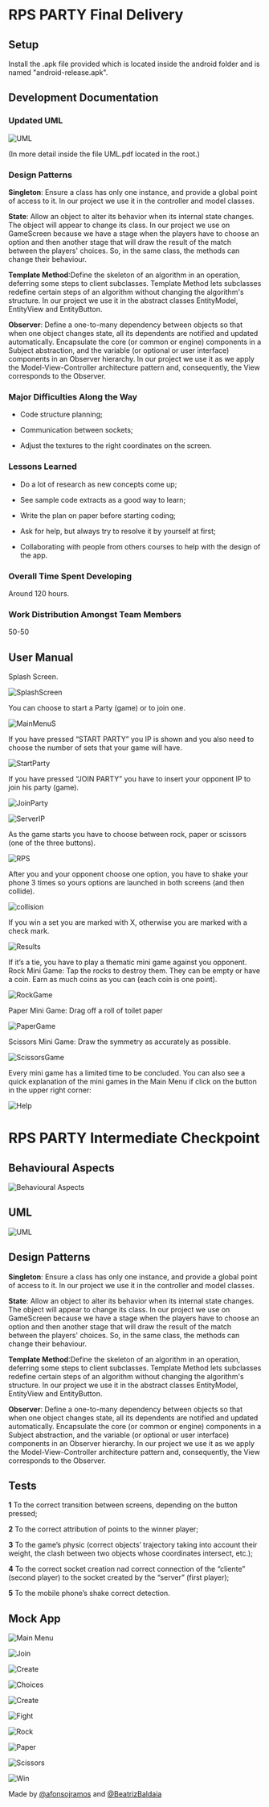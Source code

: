 # RPS PARTY Final Delivery

## Setup
Install the .apk file provided which is located inside the android folder and is named "android-release.apk".

## Development Documentation
### Updated UML

![UML](https://github.com/AJRamos308/LPOO1617_T3G12_RPSParty/blob/master/Delivery%20Images/NewUML.PNG)

(In more detail inside the file UML.pdf located in the root.)

### Design Patterns
**Singleton**: Ensure a class has only one instance, and provide a global point of access to it. In our project we use it in the controller and model classes.

**State**: Allow an object to alter its behavior when its internal state changes. The object will appear to change its class. In our project we use on GameScreen because we have a stage when the players have to choose an option and then another stage that will draw the result of the match between the players' choices. So, in the same class, the methods can change their behaviour.

**Template Method**:Define the skeleton of an algorithm in an operation, deferring some steps to client subclasses. Template Method lets subclasses redefine certain steps of an algorithm without changing the algorithm's structure. In our project we use it in the abstract classes EntityModel, EntityView and EntityButton.

**Observer**: Define a one-to-many dependency between objects so that when one object changes state, all its dependents are notified and updated automatically. Encapsulate the core (or common or engine) components in a Subject abstraction, and the variable (or optional or user interface) components in an Observer hierarchy. In our project we use it as we apply the Model-View-Controller architecture pattern and, consequently, the View corresponds to the Observer.

### Major Difficulties Along the Way
* Code structure planning;

* Communication between sockets;

* Adjust the textures to the right coordinates on the screen.

### Lessons Learned
* Do a lot of research  as new concepts come up;

* See sample code extracts as a good way to learn;

* Write the plan on paper before starting coding;

* Ask for help, but always try to resolve it by yourself at first;

* Collaborating with people from others courses to help with the design of the app.


### Overall Time Spent Developing
Around 120 hours.

### Work Distribution Amongst Team Members
50-50

## User Manual
Splash Screen.

![SplashScreen](https://github.com/AJRamos308/LPOO1617_T3G12_RPSParty/blob/master/Delivery%20Images/SplashScreen.png)

You can choose to start a Party (game) or to join one.

![MainMenuS](https://github.com/AJRamos308/LPOO1617_T3G12_RPSParty/blob/master/Delivery%20Images/MainMenuS.png)

If you have pressed “START PARTY” you IP is shown and you also need to choose the number of sets that your game will have.

![StartParty](https://github.com/AJRamos308/LPOO1617_T3G12_RPSParty/blob/master/Delivery%20Images/StartParty.png)

If you have pressed “JOIN PARTY” you have to insert your opponent IP to join his party (game).

![JoinParty](https://github.com/AJRamos308/LPOO1617_T3G12_RPSParty/blob/master/Delivery%20Images/JoinParty.png)


![ServerIP](https://github.com/AJRamos308/LPOO1617_T3G12_RPSParty/blob/master/Delivery%20Images/ServerIP.png)

As the game starts you have to choose between rock, paper or scissors (one of the three buttons).

![RPS](https://github.com/AJRamos308/LPOO1617_T3G12_RPSParty/blob/master/Delivery%20Images/RPS.png)

After you and your opponent choose one option, you have to shake your phone 3 times so yours options are launched in both screens (and then collide).

![collision](https://github.com/AJRamos308/LPOO1617_T3G12_RPSParty/blob/master/Delivery%20Images/collision.png)

If you win a set you are marked with X, otherwise you are marked with a check mark.

![Results](https://github.com/AJRamos308/LPOO1617_T3G12_RPSParty/blob/master/Delivery%20Images/Results.png)

If it’s a tie, you have to play a thematic mini game against you opponent.
Rock Mini Game:
Tap the rocks to destroy them. They can be empty or have a coin. Earn as much coins as you can (each coin is one point).

![RockGame](https://github.com/AJRamos308/LPOO1617_T3G12_RPSParty/blob/master/Delivery%20Images/RockGame.png)

Paper Mini Game:
Drag off a roll of toilet paper

![PaperGame](https://github.com/AJRamos308/LPOO1617_T3G12_RPSParty/blob/master/Delivery%20Images/PaperGame.png)

Scissors Mini Game: Draw the symmetry as accurately as possible.

![ScissorsGame](https://github.com/AJRamos308/LPOO1617_T3G12_RPSParty/blob/master/Delivery%20Images/ScissorsGame.png)

Every mini game has a limited time to be concluded. You can also see a quick explanation of the mini games in the Main Menu if click on the button in the upper right corner:

![Help](https://github.com/AJRamos308/LPOO1617_T3G12_RPSParty/blob/master/Delivery%20Images/Help.png)




# RPS PARTY Intermediate Checkpoint
## Behavioural Aspects
![Behavioural Aspects](https://github.com/AJRamos308/LPOO1617_T3G12_RPSParty/blob/master/Delivery%20Images/StateMachine.PNG)
## UML
![UML](https://github.com/AJRamos308/LPOO1617_T3G12_RPSParty/blob/master/Delivery%20Images/UML.PNG)
## Design Patterns
**Singleton**: Ensure a class has only one instance, and provide a global point of access to it. In our project we use it in the controller and model classes.

**State**: Allow an object to alter its behavior when its internal state changes. The object will appear to change its class. In our project we use on GameScreen because we have a stage when the players have to choose an option and then another stage that will draw the result of the match between the players' choices. So, in the same class, the methods can change their behaviour.

**Template Method**:Define the skeleton of an algorithm in an operation, deferring some steps to client subclasses. Template Method lets subclasses redefine certain steps of an algorithm without changing the algorithm's structure. In our project we use it in the abstract classes EntityModel, EntityView and EntityButton.

**Observer**: Define a one-to-many dependency between objects so that when one object changes state, all its dependents are notified and updated automatically. Encapsulate the core (or common or engine) components in a Subject abstraction, and the variable (or optional or user interface) components in an Observer hierarchy. In our project we use it as we apply the Model-View-Controller architecture pattern and, consequently, the View corresponds to the Observer.

## Tests
**1** To the correct transition between screens, depending on the button pressed;

**2** To the correct attribution of points to the winner player;

**3** To the game’s physic (correct objects’ trajectory taking into account their weight, the clash between two objects whose coordinates intersect, etc.);

**4** To the correct socket creation nad correct connection of the “cliente” (second player) to the socket created by the “server” (first player);

**5** To the mobile phone’s shake correct detection.

## Mock App
![Main Menu](https://github.com/AJRamos308/LPOO1617_T3G12_RPSParty/blob/master/Delivery%20Images/MainMenu.png)

![Join](https://github.com/AJRamos308/LPOO1617_T3G12_RPSParty/blob/master/Delivery%20Images/JoinRoom.png)

![Create](https://github.com/AJRamos308/LPOO1617_T3G12_RPSParty/blob/master/Delivery%20Images/CreateRoom.png)

![Choices](https://github.com/AJRamos308/LPOO1617_T3G12_RPSParty/blob/master/Delivery%20Images/RockPaperScissors.png)

![Create](https://github.com/AJRamos308/LPOO1617_T3G12_RPSParty/blob/master/Delivery%20Images/CreateRoom.png)

![Fight](https://github.com/AJRamos308/LPOO1617_T3G12_RPSParty/blob/master/Delivery%20Images/FightingScene.png)

![Rock](https://github.com/AJRamos308/LPOO1617_T3G12_RPSParty/blob/master/Delivery%20Images/CastleCrusher.png)

![Paper](https://github.com/AJRamos308/LPOO1617_T3G12_RPSParty/blob/master/Delivery%20Images/PaperTie.png)

![Scissors](https://github.com/AJRamos308/LPOO1617_T3G12_RPSParty/blob/master/Delivery%20Images/Symmetry.png)

![Win](https://github.com/AJRamos308/LPOO1617_T3G12_RPSParty/blob/master/Delivery%20Images/WinningLosingScreen.png)

Made by [@afonsojramos](https://github.com/afonsojramos) and [@BeatrizBaldaia](https://github.com/BeatrizBaldaia)
